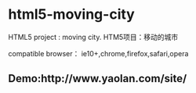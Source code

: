 # html5-moving-city
HTML5 project :  moving city.  HTM5项目：移动的城市

compatible browser： ie10+,chrome,firefox,safari,opera

<h2>Demo:http://www.yaolan.com/site/</h2>
